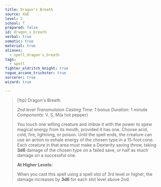 ```yaml
---
title: Dragon's Breath
source: XGE
level: 2
school: T
prepared: false
id: dragon_s_breath
verbal: true
somatic: true
material: true
aliases:
  - spell_dragon's_breath
tags:
  - spell
fighter_eldritch_knight: true
rogue_arcane_trickster: true
sorcerer: true
wizard: true

---
```

>[!tip] Dragon's Breath
>
> *2nd level Transmutaion*
> *Casting Time:* 1 bonus
> *Duration:* 1 minute
> *Components:* V, S, M(a hot pepper)
>
>You touch one willing creature and imbue it with the power to spew magical energy from its mouth, provided it has one. Choose acid, cold, fire, lightning, or poison. Until the spell ends, the creature can use an action to exhale energy of the chosen type in a 15-foot cone. Each creature in that area must make a Dexterity saving throw, taking **3d6** damage of the chosen type on a failed save, or half as much damage on a successful one.
>
>**At Higher Levels:**
>
>When you cast this spell using a spell slot of 3rd level or higher, the damage increases by **3d6** for each slot level above 2nd.
>

